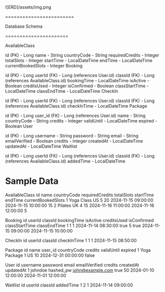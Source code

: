 ![ERD]/assets/img.png


========================


Database Schema

======================

AvailableClass

id (PK) - Long
name - String
countryCode - String
requiredCredits - Integer
totalSlots - Integer
startTime - LocalDateTime
endTime - LocalDateTime
currentBookedSlots - Integer
Booking

id (PK) - Long
userId (FK) - Long (references User.id)
classId (FK) - Long (references AvailableClass.id)
bookingTime - LocalDateTime
isActive - Boolean
creditsUsed - Integer
isConfirmed - Boolean
classStartTime - LocalDateTime
classEndTime - LocalDateTime
CheckIn

id (PK) - Long
userId (FK) - Long (references User.id)
classId (FK) - Long (references AvailableClass.id)
checkInTime - LocalDateTime
Package

id (PK) - Long
user_id (FK) - Long (references User.id)
name - String
countryCode - String
credits - Integer
validUntil - LocalDateTime
expired - Boolean
User

id (PK) - Long
username - String
password - String
email - String
emailVerified - Boolean
credits - Integer
createdAt - LocalDateTime
updatedAt - LocalDateTime
Waitlist

id (PK) - Long
userId (FK) - Long (references User.id)
classId (FK) - Long (references AvailableClass.id)
addedTime - LocalDateTime


Sample Data
===============================
AvailableClass
id	name	countryCode	requiredCredits	totalSlots	startTime	endTime	currentBookedSlots
1	Yoga Class	US	5	20	2024-11-15 09:00:00	2024-11-15 10:00:00	15
2	Pilates	UK	4	15	2024-11-16 11:00:00	2024-11-16 12:00:00	5

Booking
id	userId	classId	bookingTime	isActive	creditsUsed	isConfirmed	classStartTime	classEndTime
1	1	1	2024-11-14 08:30:00	true	5	true	2024-11-15 09:00:00	2024-11-15 10:00:00

CheckIn
id	userId	classId	checkInTime
1	1	1	2024-11-15 08:50:00

Package
id	name	user_id	countryCode	credits	validUntil	expired
1	Yoga Package	1	US	10	2024-12-31 00:00:00	false


User
id	username	password	email	emailVerified	credits	createdAt	updatedAt
1	johndoe	hashed_pw	john@example.com	true	50	2024-01-10 12:00:00	2024-11-01 12:00:00

Waitlist
id	userId	classId	addedTime
1	2	1	2024-11-14 09:00:00